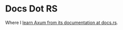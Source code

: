 # Docs Dot RS
Where I [learn Axum from its documentation at docs.rs](https://docs.rs/axum/latest/axum/).
